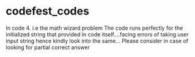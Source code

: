 # codefest_codes
In code 4. i.e the math wizard problem
The code runs perfectly for the initialized string that provided in code itself....facing errors of taking user input string hence kindly look into the same...
Please consider in case of looking for partial correct answer

